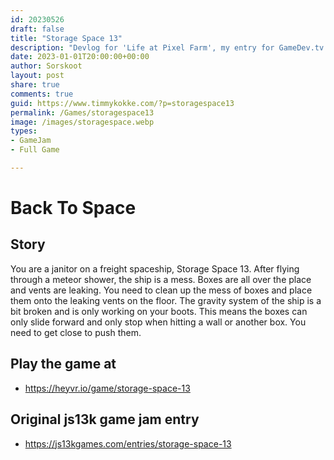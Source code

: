 ```yaml
---
id: 20230526
draft: false
title: "Storage Space 13"
description: "Devlog for 'Life at Pixel Farm', my entry for GameDev.tv Game Jam"
date: 2023-01-01T20:00:00+00:00
author: Sorskoot
layout: post
share: true
comments: true
guid: https://www.timmykokke.com/?p=storagespace13
permalink: /Games/storagespace13
image: /images/storagespace.webp
types: 
- GameJam
- Full Game

---
```


# Back To Space

## Story
You are a janitor on a freight spaceship, Storage Space 13. After flying through a meteor shower, the ship is a mess. Boxes are all over the place and vents are leaking. You need to clean up the mess of boxes and place them onto the leaking vents on the floor. The gravity system of the ship is a bit broken and is only working on your boots. This means the boxes can only slide forward and only stop when hitting a wall or another box. You need to get close to push them.

## Play the game at
- https://heyvr.io/game/storage-space-13

## Original js13k game jam entry
- https://js13kgames.com/entries/storage-space-13